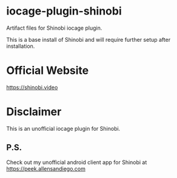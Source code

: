# iocage-plugin-shinobi
Artifact files for Shinobi iocage plugin. 

This is a base install of Shinobi and will require further setup after installation.

# Official Website

https://shinobi.video

# Disclaimer

This is an unofficial iocage plugin for Shinobi.

## P.S.

Check out my unofficial android client app for Shinobi at https://peek.allensandiego.com
